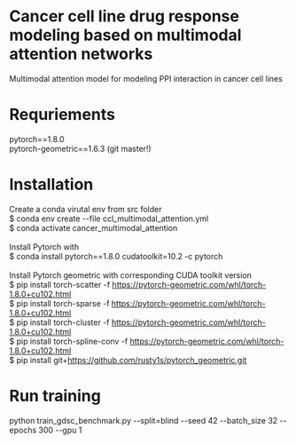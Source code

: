 # Cancer cell line drug response modeling based on multimodal attention networks
Multimodal attention model for modeling PPI interaction in cancer cell lines<br/>

# Requriements
pytorch==1.8.0 <br/>
pytorch-geometric==1.6.3 (git master!)<br/>

# Installation
Create a conda virutal env from src folder <br/>
$ conda env create --file ccl_multimodal_attention.yml <br/>
$ conda activate cancer_multimodal_attention <br/>
<br/>
Install Pytorch with <br/>
$ conda install pytorch==1.8.0 cudatoolkit=10.2 -c pytorch <br/>
<br/>
Install Pytorch geometric with corresponding CUDA toolkit version<br/>
$ pip install torch-scatter -f https://pytorch-geometric.com/whl/torch-1.8.0+cu102.html <br/>
$ pip install torch-sparse -f https://pytorch-geometric.com/whl/torch-1.8.0+cu102.html <br/>
$ pip install torch-cluster -f https://pytorch-geometric.com/whl/torch-1.8.0+cu102.html <br/>
$ pip install torch-spline-conv -f https://pytorch-geometric.com/whl/torch-1.8.0+cu102.html <br/>
$ pip install git+https://github.com/rusty1s/pytorch_geometric.git <br/>

# Run training
python train_gdsc_benchmark.py --split=blind --seed 42 --batch_size 32 --epochs 300 --gpu 1 <br />
